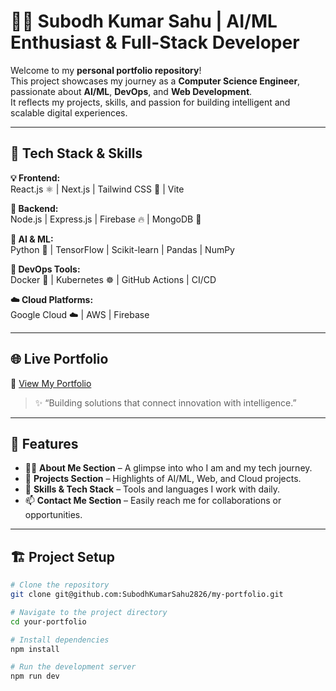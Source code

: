 # 👨‍💻 Subodh Kumar Sahu | AI/ML Enthusiast & Full-Stack Developer

Welcome to my **personal portfolio repository**!  
This project showcases my journey as a **Computer Science Engineer**, passionate about **AI/ML**, **DevOps**, and **Web Development**.  
It reflects my projects, skills, and passion for building intelligent and scalable digital experiences.

---

## 🚀 Tech Stack & Skills

**💡 Frontend:**  
React.js ⚛️ | Next.js | Tailwind CSS 🎨 | Vite  

**🧠 Backend:**  
Node.js | Express.js | Firebase 🔥 | MongoDB 🍃  

**🤖 AI & ML:**  
Python 🐍 | TensorFlow | Scikit-learn | Pandas | NumPy  

**🧰 DevOps Tools:**  
Docker 🐳 | Kubernetes ☸️ | GitHub Actions | CI/CD  

**☁️ Cloud Platforms:**  
Google Cloud ☁️ | AWS | Firebase  

---

## 🌐 Live Portfolio
🔗 [View My Portfolio](https://your-portfolio-link.com)

> ✨ “Building solutions that connect innovation with intelligence.”

---

## 🧩 Features

- 🧑‍🎓 **About Me Section** – A glimpse into who I am and my tech journey.  
- 🧠 **Projects Section** – Highlights of AI/ML, Web, and Cloud projects.  
- 💼 **Skills & Tech Stack** – Tools and languages I work with daily.  
- 📫 **Contact Me Section** – Easily reach me for collaborations or opportunities.  

---

## 🏗️ Project Setup

```bash
# Clone the repository
git clone git@github.com:SubodhKumarSahu2826/my-portfolio.git

# Navigate to the project directory
cd your-portfolio

# Install dependencies
npm install

# Run the development server
npm run dev

